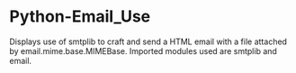 # Python-Email_Use
Displays use of smtplib to craft and send a HTML email with a file attached by email.mime.base.MIMEBase. Imported modules used are smtplib and email.
